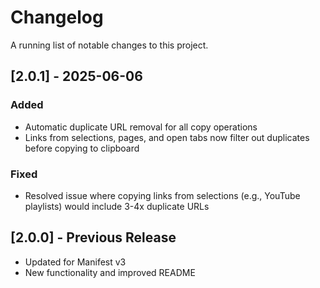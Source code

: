 # Changelog

A running list of notable changes to this project.

## [2.0.1] - 2025-06-06

### Added
- Automatic duplicate URL removal for all copy operations
- Links from selections, pages, and open tabs now filter out duplicates before copying to clipboard

### Fixed
- Resolved issue where copying links from selections (e.g., YouTube playlists) would include 3-4x duplicate URLs

## [2.0.0] - Previous Release
- Updated for Manifest v3
- New functionality and improved README